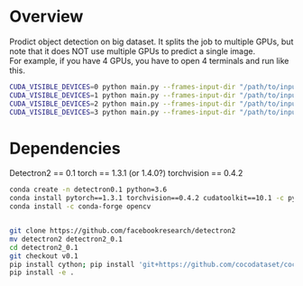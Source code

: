 # Overview
Prodict object detection on big dataset. It splits the job to multiple GPUs, but note that it does NOT use multiple GPUs to predict a single image.  
For example, if you have 4 GPUs, you have to open 4 terminals and run like this.

```bash
CUDA_VISIBLE_DEVICES=0 python main.py --frames-input-dir "/path/to/input/frames" --output "/path/to/output" --divide-job-count 4 --divide-job-index 0
CUDA_VISIBLE_DEVICES=1 python main.py --frames-input-dir "/path/to/input/frames" --output "/path/to/output" --divide-job-count 4 --divide-job-index 1
CUDA_VISIBLE_DEVICES=2 python main.py --frames-input-dir "/path/to/input/frames" --output "/path/to/output" --divide-job-count 4 --divide-job-index 2
CUDA_VISIBLE_DEVICES=3 python main.py --frames-input-dir "/path/to/input/frames" --output "/path/to/output" --divide-job-count 4 --divide-job-index 3
```

# Dependencies

Detectron2 == 0.1
torch == 1.3.1	(or 1.4.0?)
torchvision == 0.4.2

```bash
conda create -n detectron0.1 python=3.6
conda install pytorch==1.3.1 torchvision==0.4.2 cudatoolkit==10.1 -c pytorch
conda install -c conda-forge opencv


git clone https://github.com/facebookresearch/detectron2
mv detectron2 detectron2_0.1
cd detectron2_0.1
git checkout v0.1
pip install cython; pip install 'git+https://github.com/cocodataset/cocoapi.git#subdirectory=PythonAPI'
pip install -e .
```
